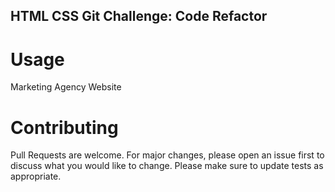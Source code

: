 ## HTML CSS Git Challenge: Code Refactor

# Usage 
Marketing Agency Website 

# Contributing 
Pull Requests are welcome. For major changes, please open an issue first to discuss what you would like to change. Please make sure to update tests as appropriate. 

